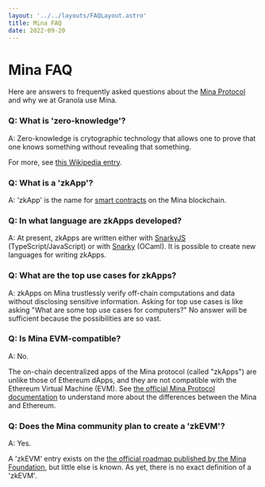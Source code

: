 ```yaml
---
layout: '../../layouts/FAQLayout.astro'
title: Mina FAQ
date: 2022-09-20
---
```


# Mina FAQ

Here are answers to frequently asked questions about the [Mina
Protocol](https://minaprotocol.com) and why we at Granola use Mina.


### Q: What is 'zero-knowledge'?

A: Zero-knowledge is crytographic technology that allows one to prove that one
knows something without revealing that something.

For more, see [this Wikipedia entry](https://en.wikipedia.org/wiki/Zero-knowledge_proof).


### Q: What is a 'zkApp'?

A: 'zkApp' is the name for [smart
contracts](https://en.wikipedia.org/wiki/Smart_contract) on the Mina
blockchain.


### Q: In what language are zkApps developed?

A: At present, zkApps are written either with
[SnarkyJS](https://github.com/o1-labs/snarkyjs) (TypeScript/JavaScript) or with
[Snarky](https://github.com/o1-labs/snarky) (OCaml). It is possible to create
new languages for writing zkApps.


### Q: What are the top use cases for zkApps?

A: zkApps on Mina trustlessly verify off-chain computations and data without
disclosing sensitive information. Asking for top use cases is like asking "What
are some top use cases for computers?" No answer will be sufficient because the
possibilities are so vast.


### Q: Is Mina EVM-compatible?

A: No.

The on-chain decentralized apps of the Mina protocol (called "zkApps") are
unlike those of Ethereum dApps, and they are not compatible with the Ethereum
Virtual Machine (EVM).
See [the official Mina Protocol
documentation](https://docs.minaprotocol.com/zkapps/zkapps-for-ethereum-developers)
to understand more about the differences between the Mina and Ethereum.


### Q: Does the Mina community plan to create a 'zkEVM'?

A: Yes.

A 'zkEVM' entry exists on the [the official roadmap published by the Mina
Foundation](https://minaprotocol.com/mina-roadmap), but little else is known.
As yet, there is no exact definition of a 'zkEVM'.


<!--
### Q: Why should developers build on Mina instead of Ethereum?

- Mina Protocol supports zero-knowledge proofs and zero-knowledge applications (zkApps) natively. This put the power of ZK tech in the hands of developers since day one.
- Mina is on the cutting edge of ZK tech, being the first to implement some of the revolutionary cryptographic primitives.
- Mina is quickly gaining market share, but is still comparatively small. The chances of developing a major application on Mina are much higher than on Ethereum.

#### *Why should developers build on Mina and not Aleo?*

#### *Why should developers build on Mina and not Polygon?*

#### *What does it mean when you say Mina is a “succinct blockchain”?*

- The Mina blockchain is considered to be "succinct." this means that a node on the network doesn't need to replay the entire transaction history of the network in order to verify the current state of the chain
- It also means that any member on the network only needs to maintain up to *k* blocks of history in its state at any time, where *k* is currently set to 290
- This is accomplished by using recursive composition of Zero Knowledge proofs that are generated with every block, guaranteeing a constant, size, and hence, a succinct chain.

It's validity can be represented by a 22kB zk-SNARK

#### *How is Mina’s blockchain only 22kB?*

- Mina's blockchain is unique in that it maintains a constant size of 22kB. It accomplishes this by recursively composing Zero Knowledge proofs (TODO: add more // I added the paragraph below and we can work on combining/mixing)
- Mina's blockchain is small in size because it uses a novel consensus mechanism called "Proof of Stake Snapshots" that reduces the amount of data that needs to be stored by each node in the network. Essentially Mina Protocol takes the equivalent of a digital snapshot of the previous blocks and then puts that “photo” of the previous blocks together with the new transaction. This mechanism allows Mina to produce small block sizes and reduce the amount of data that must be stored to maintain the security and integrity of the blockchain. Additionally, Mina uses a compact Merkle tree data structure to store the blockchain state, further reducing the storage requirements for each node.

That's not the whole story. The zk-SNARK which represents the validity of all transitions of the Mina blockchain is 22kB. The totality of blocks on Mina is much larger, but a block producer does not need to retain all the blocks to particiapte in consensus. They only need to the most recent 290 blocks.

-->

